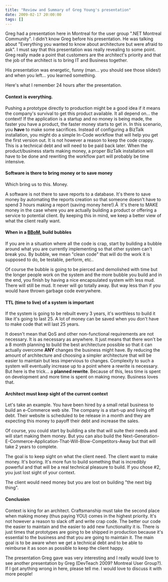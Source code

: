 ```yaml
---
title: "Review and Summary of Greg Young's presentation"
date: 2009-02-17 20:00:00
tags: []
---
```


Greg had a presentation here in Montreal for the user group ".NET Montreal Community". I didn't know Greg before his presentation. He was talking about "Everything you wanted to know about architecture but were afraid to ask". I must say that this presentation was really revealing to some point. Greg really made a point that customers are the architect's priority and that the job of the architect is to bring IT and Business together.

His presentation was energetic, funny (man... you should see those slides!) and when you left... you learned something.

Here's what I remember 24 hours after the presentation.

#### Context is everything.

Pushing a prototype directly to production might be a good idea if it means the company's survival to get this product available. It all depend on... the context! If the application is a startup and no money is being made, the faster you have a product, the faster money starts to get in. In this scenario, you **have** to make some sacrifices. Instead of configuring a BizTalk installation, you might do a simple In-Code workflow that will help you get the first version out. It is not however a reason to keep the code crappy. This is a technical debt and will need to be paid back later. When the product/business starts making money, a proper BizTalk installation will have to be done and rewriting the workflow part will probably be time intensive.

#### Software is there to bring money or to save money

Which bring us to this. Money.

A software is not there to save reports to a database. It's there to save money by automating the reports creation so that someone doesn't have to spend 3 hours making a report (saving money here!).&Acirc;&nbsp; It's there to MAKE money in the case where you are actually building a product or offering a service to potential client. By keeping this in mind, we keep a better view of what the client really want.

#### When in a [BBoM](http://en.wikipedia.org/wiki/Big_ball_of_mud "Big Ball of Mud"), build bubbles

If you are in a situation where all the code is crap, start by building a bubble around what you are currently implementing so that other system can't break you. By bubble, we mean "clean code" that will do the work it is supposed to do, be testable, perform, etc..

Of course the bubble is going to be pierced and demolished with time but the longer people work on the system and the more bubble you build and in the end, you finish by having a nice encapsulated system with less mud. There will still be mud. It never will go totally away. But way less than if you would have thrown garbage code everywhere.

#### TTL (time to live) of a system is important

If the system is going to be rebuilt every 3 years, it's worthless to build it like it's going to last 25\. A lot of money can be saved when you don't have to make code that will last 25 years.

It doesn't mean that QoS and other non-functional requirements are not necessary. It is as necessary as anywhere. It just means that there won't be a 8 month planning to build the best architecture possible so that it can actually overcome **ANY** changes the business might have. By reducing the amount of architecture and choosing a simpler architecture that will be easier to maintain but less impervious to changes. Complexity to such a system will eventually increase up to a point where a rewrite is necessary. But here is the trick... a **planned rewrite**. Because of this, less time is spent on development and more time is spent on making money. Business loves that.

#### Architect must keep sight of the current context

Let's take an example. You have been hired by a small retail business to build an e-Commerce web site. The company is a start-up and living off debt. Their website is scheduled to be release in a month and they are expecting this money to payoff their debt and increase the sales.

Of course, you could start by building a site that will suite their needs and will start making them money. But you can also build the Next-Generation-E-Commerce-Application-That-Will-Blow-Competitors-Away but that will take 2 years to complete.

The goal is to keep sight on what the client need. The client want to make money. It's boring. It's more fun to build something that is incredibly powerful and that will be a real technical pleasure to build. If you chose #2, you just lost sight of your context.

The client would need money but you are lost on building "the next big thing".

#### Conclusion

Context is king for an architect. Craftsmanship must take the second place when making money (thus paying YOU) comes in the highest priority. It's not however a reason to slack off and write crap code. The better our code the easier to maintain and the easier to add new functionality it is. There is just times that prototypes are going to be shipped in production because it's essential to the business and that you are going to maintain it. The main goal is to be aware when we get a technical debt and to be able to reimburse it as soon as possible to keep the client happy.

The presentation Greg gave was very interesting and I really would love to see another presentation by Greg (DevTeach 2009? Montreal User Group?). If I got anything wrong in here, please tell me. I would love to discuss it with more people!

